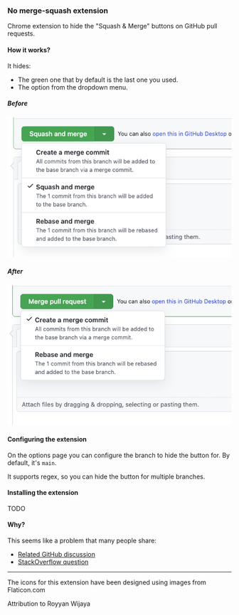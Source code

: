 ### No merge-squash extension

Chrome extension to hide the "Squash & Merge" buttons on GitHub pull requests.

#### How it works?

It hides:

* The green one that by default is the last one you used.
* The option from the dropdown menu.

##### Before
![before-cropped.png](static%2Fbefore-cropped.png)

##### After
![after-cropped.png](static%2Fafter-cropped.png)

#### Configuring the extension

On the options page you can configure the branch to hide the button for. By default, it's `main`.

It supports regex, so you can hide the button for multiple branches.

#### Installing the extension

TODO

#### Why?

This seems like a problem that many people share:

* [Related GitHub discussion](https://github.com/community/community/discussions/10809)
* [StackOverflow question](https://stackoverflow.com/questions/65898390/is-there-a-way-to-disable-squash-and-merge-for-certain-branches-in-github)

---

The icons for this extension have been designed using images from Flaticon.com

Attribution to Royyan Wijaya